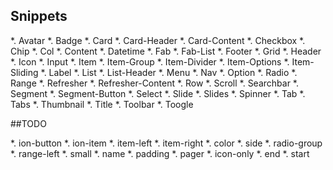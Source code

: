 

## Snippets

*. Avatar
*. Badge
*. Card
*. Card-Header
*. Card-Content
*. Checkbox
*. Chip
*. Col
*. Content
*. Datetime
*. Fab
*. Fab-List
*. Footer
*. Grid
*. Header
*. Icon
*. Input
*. Item
*. Item-Group
*. Item-Divider
*. Item-Options
*. Item-Sliding
*. Label
*. List
*. List-Header
*. Menu
*. Nav
*. Option
*. Radio
*. Range
*. Refresher
*. Refresher-Content
*. Row
*. Scroll
*. Searchbar
*. Segment
*. Segment-Button
*. Select
*. Slide
*. Slides
*. Spinner
*. Tab
*. Tabs
*. Thumbnail
*. Title
*. Toolbar
*. Toogle




##TODO

*. ion-button
*. ion-item 
*. item-left
*. item-right
*. color
*. side
*. radio-group
*. range-left 
*. small
*. name
*. padding
*. pager
*. icon-only
*. end
*. start
